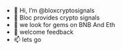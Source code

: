 - 👋 Hi, I’m @bloxcryptosignals
- 👀 Bloc provides crypto signals
- 🌱 we look for gems on BNB And Eth
- 💞️ welcome feedback
- 📫 lets go

<!---
Updates will be posted here
--->
